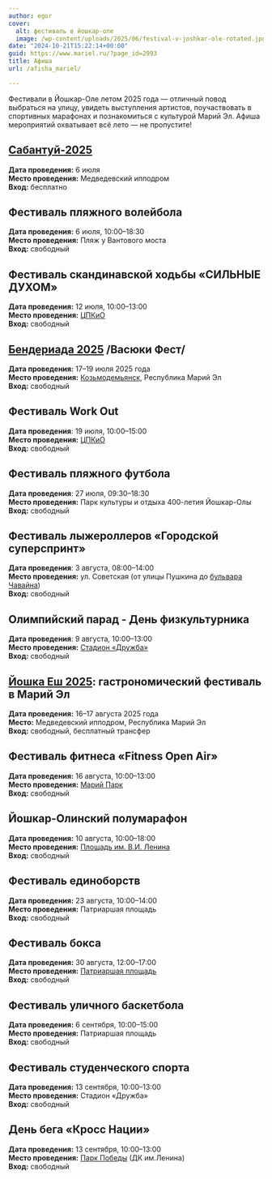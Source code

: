 ```yaml
---
author: egor
cover:
  alt: фестиваль в йошкар-оле
  image: /wp-content/uploads/2025/06/festival-v-joshkar-ole-rotated.jpg
date: "2024-10-21T15:22:14+00:00"
guid: https://www.mariel.ru/?page_id=2993
title: Афиша
url: /afisha_mariel/

---
```

Фестивали в Йошкар-Оле летом 2025 года — отличный повод выбраться на улицу, увидеть выступления артистов, поучаствовать в спортивных марафонах и познакомиться с культурой Марий Эл. Афиша мероприятий охватывает всё лето — не пропустите!

## [Сабантуй-2025](/sabantuy-2025/)

**Дата проведения:** 6 июля  
**Место проведения:** Медведевский ипподром  
**Вход:** бесплатно

## Фестиваль пляжного волейбола

**Дата проведения:** 6 июля, 10:00–18:30  
**Место проведения:** Пляж у Вантового моста  
**Вход:** свободный

## Фестиваль скандинавской ходьбы «СИЛЬНЫЕ ДУХОМ»

**Дата проведения:** 12 июля, 10:00–13:00  
**Место проведения:** [ЦПКиО](/arka/)  
**Вход:** свободный

## [Бендериада 2025](/vasyuki-fest/) /Васюки Фест/

 **Дата проведения:** 17–19 июля 2025 года  
**Место проведения:** [Козьмодемьянск](/kozmodemyansk/), Республика Марий Эл  
**Вход:** свободный

## Фестиваль Work Out

**Дата проведения**: 19 июля, 10:00–15:00  
**Место проведения:** [ЦПКиО](/lenin-v-parke/)  
**Вход:** свободный

## Фестиваль пляжного футбола

**Дата проведения**: 27 июля, 09:30–18:30  
**Место проведения:** Парк культуры и отдыха 400-летия Йошкар-Олы  
**Вход:** свободный

## Фестиваль лыжероллеров «Городской суперспринт»

**Дата проведения**: 3 августа, 08:00–14:00  
**Место проведения:** ул. Советская (от улицы Пушкина до [бульвара Чавайна](/chavajna/))  
**Вход:** свободный

## Олимпийский парад \- День физкультурника

**Дата проведения**: 9 августа, 10:00–13:00  
**Место проведения:** [Стадион «Дружба»](/stadion-druzhba/)  
**Вход:** свободный

## [Йошка Еш 2025](/joshka-esh/): гастрономический фестиваль в Марий Эл

**Дата проведения:** 16–17 августа 2025 года  
**Место:** Медведевский ипподром, Республика Марий Эл  
**Вход:** свободный, бесплатный трансфер

## Фестиваль фитнеса «Fitness Open Air»

**Дата проведения:** 16 августа, 10:00–13:00  
**Место проведения:** [Марий Парк](/mari-park/)  
**Вход:** свободный

## Йошкар-Олинский полумарафон

**Дата проведения:** 10 августа, 10:00–18:00  
**Место проведения:** [Площадь им. В.И. Ленина](/pamyatnik-leninu/)  
**Вход:** свободный

## Фестиваль единоборств

**Дата проведения:** 23 августа, 10:00–14:00  
**Место проведения:** Патриаршая площадь  
**Вход:** свободный

## Фестиваль бокса

**Дата проведения:** 30 августа, 12:00–17:00  
**Место проведения:** [Патриаршая площадь](/pamyatnik-patriarhu/)  
**Вход:** свободный

## Фестиваль уличного баскетбола

**Дата проведения:** 6 сентября, 10:00–15:00  
**Место проведения:** Патриаршая площадь  
**Вход:** свободный

## Фестиваль студенческого спорта

**Дата проведения:** 13 сентября, 10:00–13:00  
**Место проведения:** Стадион «Дружба»  
**Вход:** свободный

## День бега «Кросс Нации»

**Дата проведения:** 13 сентября, 10:00–13:00  
**Место проведения:** [Парк Победы](/park-pobedy/) (ДК им.Ленина)  
**Вход:** свободный
